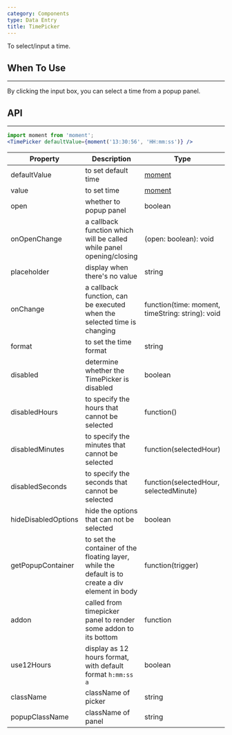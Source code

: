 ```yaml
---
category: Components
type: Data Entry
title: TimePicker
---
```


To select/input a time.

## When To Use
--------

By clicking the input box, you can select a time from a popup panel.

## API
---

```jsx
import moment from 'moment';
<TimePicker defaultValue={moment('13:30:56', 'HH:mm:ss')} />
```

| Property                 | Description | Type | Default |
|---------------------|-----|-----|-------|
| defaultValue        | to set default time | [moment](http://momentjs.com/) | - |
| value               | to set time | [moment](http://momentjs.com/) | - |
| open                | whether to popup panel | boolean | false |
| onOpenChange        | a callback function which will be called while panel opening/closing | (open: boolean): void | - |
| placeholder         | display when there's no value | string | "Select a time" |
| onChange            | a callback function, can be executed when the selected time is changing    | function(time: moment, timeString: string): void | - |
| format              | to set the time format | string | "HH:mm:ss" |
| disabled            | determine whether the TimePicker is disabled | boolean | false |
| disabledHours       | to specify the hours that cannot be selected | function() | - |
| disabledMinutes     | to specify the minutes that cannot be selected | function(selectedHour) | - |
| disabledSeconds     | to specify the seconds that cannot be selected | function(selectedHour, selectedMinute) | - |
| hideDisabledOptions | hide the options that can not be selected | boolean | false |
| getPopupContainer   | to set the container of the floating layer, while the default is to create a div element in body | function(trigger) | - |
| addon | called from timepicker panel to render some addon to its bottom | function | - |
| use12Hours | display as 12 hours format, with default format `h:mm:ss a` | boolean | false |
| className | className of picker | string | '' |
| popupClassName | className of panel | string | '' |

<style>.code-box-demo .ant-time-picker { margin: 0 8px 12px 0; }</style>
